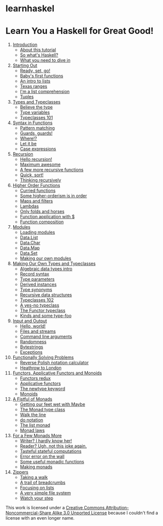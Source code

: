 # learnhaskel

<link rel="shortcut icon" href="../favicon.png" type="image/png">
<link type="text/css" rel="stylesheet" href="../sh/Styles/SyntaxHighlighter.css">
<link href="../rss.php.html" rel="alternate" type="application/rss+xml" title="Learn You a Haskell for Great Good! feed">
</head>
<body class="introcontent">
<div class="bgwrapper">
    <div id="content">
        <h1>Learn You a Haskell for Great Good!</h1>
<p>
    <ol class="chapters">
            <li>
            <a href="./introduction/index.md">Introduction</a>
            <ul>
                                    <li><a href="./introduction/index.md#about-this-tutorial">About this tutorial</a></li>  
                                    <li><a href="./introduction/index.md#so-whats-haskell">So what's Haskell?</a></li>  
                                    <li><a href="./introduction/index.md#what-you-need">What you need to dive in</a></li>  
                            </ul>
        </li>
            <li>
            <a href="../starting-out/index.md">Starting Out</a>
            <ul>
                                    <li><a href="./starting-out/index.md#ready-set-go">Ready, set, go!</a></li>  
                                    <li><a href="./starting-out/index.md#babys-first-functions">Baby's first functions</a></li>  
                                    <li><a href="./starting-out/index.md#an-intro-to-lists">An intro to lists</a></li>  
                                    <li><a href="./starting-out/index.md#texas-ranges">Texas ranges</a></li>  
                                    <li><a href="./starting-out/index.md#im-a-list-comprehension">I'm a list comprehension</a></li>  
                                    <li><a href="./starting-out/index.md#tuples">Tuples</a></li>  
                            </ul>
        </li>
            <li>
            <a href="./types-and-typeclasses/index.md">Types and Typeclasses</a>
            <ul>
                                    <li><a href="./types-and-typeclasses/index.md#believe-the-type">Believe the type</a></li>  
                                    <li><a href="./types-and-typeclasses/index.md#type-variables">Type variables</a></li>  
                                    <li><a href="./types-and-typeclasses/index.md#typeclasses-101">Typeclasses 101</a></li>  
                            </ul>
        </li>
            <li>
            <a href="./syntax-in-functions/index.md">Syntax in Functions</a>
            <ul>
                                    <li><a href="./syntax-in-functions/index.md#pattern-matching">Pattern matching</a></li>  
                                    <li><a href="./syntax-in-functions/index.md#guards-guards">Guards, guards!</a></li>  
                                    <li><a href="./syntax-in-functions/index.md#where">Where!?</a></li>  
                                    <li><a href="./syntax-in-functions/index.md#let-it-be">Let it be</a></li>  
                                    <li><a href="./syntax-in-functions/index.md#case-expressions">Case expressions</a></li>  
                            </ul>
        </li>
            <li>
            <a href="./recursion/index.md">Recursion</a>
            <ul>
                                    <li><a href="./recursion/index.md#hello-recursion">Hello recursion!</a></li>  
                                    <li><a href="./recursion/index.md#maximum-awesome">Maximum awesome</a></li>  
                                    <li><a href="./recursion/index.md#a-few-more-recursive-functions">A few more recursive functions</a></li>  
                                    <li><a href="./recursion/index.md#quick-sort">Quick, sort!</a></li>  
                                    <li><a href="./recursion/index.md#thinking-recursively">Thinking recursively</a></li>  
                            </ul>
        </li>
            <li>
            <a href="./higher-order-functions/index.md">Higher Order Functions</a>
            <ul>
                                    <li><a href="./higher-order-functions/index.md#curried-functions">Curried functions</a></li>  
                                    <li><a href="./higher-order-functions/index.md#higher-orderism">Some higher-orderism is in order</a></li>  
                                    <li><a href="./higher-order-functions/index.md#maps-and-filters">Maps and filters</a></li>  
                                    <li><a href="./higher-order-functions/index.md#lambdas">Lambdas</a></li>  
                                    <li><a href="./higher-order-functions/index.md#folds">Only folds and horses</a></li>  
                                    <li><a href="../higher-order-functions/index.md#function-application">Function application with $</a></li>  
                                    <li><a href="./higher-order-functions/index.md#composition">Function composition</a></li>  
                            </ul>
        </li>
            <li>
            <a href="./modules/index.md">Modules</a>
            <ul>
                                    <li><a href="./modules/index.md#loading-modules">Loading modules</a></li>  
                                    <li><a href="./modules/index.md#data-list">Data.List</a></li>  
                                    <li><a href="./modules/index.md#data-char">Data.Char</a></li>  
                                    <li><a href="./modules/index.md#data-map">Data.Map</a></li>  
                                    <li><a href="./modules/index.md#data-set">Data.Set</a></li>  
                                    <li><a href="./modules/index.md#making-our-own-modules">Making our own modules</a></li>  
                            </ul>
        </li>
            <li>
            <a href="./making-our-own-types-and-typeclasses/index.md">Making Our Own Types and Typeclasses</a>
            <ul>
                                    <li><a href="./making-our-own-types-and-typeclasses/index.md#algebraic-data-types">Algebraic data types intro</a></li>  
                                    <li><a href="./making-our-own-types-and-typeclasses/index.md#record-syntax">Record syntax</a></li>  
                                    <li><a href="./making-our-own-types-and-typeclasses/index.md#type-parameters">Type parameters</a></li>  
                                    <li><a href="./making-our-own-types-and-typeclasses/index.md#derived-instances">Derived instances</a></li>  
                                    <li><a href="./making-our-own-types-and-typeclasses/index.md#type-synonyms">Type synonyms</a></li>  
                                    <li><a href="./making-our-own-types-and-typeclasses/index.md#recursive-data-structures">Recursive data structures</a></li>  
                                    <li><a href="./making-our-own-types-and-typeclasses/index.md#typeclasses-102">Typeclasses 102</a></li>  
                                    <li><a href="./making-our-own-types-and-typeclasses/index.md#a-yes-no-typeclass">A yes-no typeclass</a></li>  
                                    <li><a href="./making-our-own-types-and-typeclasses/index.md#the-functor-typeclass">The Functor typeclass</a></li>  
                                    <li><a href="./making-our-own-types-and-typeclasses/index.md#kinds-and-some-type-foo">Kinds and some type-foo</a></li>  
                            </ul>
        </li>
            <li>
            <a href="./input-and-output/index.md">Input and Output</a>
            <ul>
                                    <li><a href="./input-and-output/index.md#hello-world">Hello, world!</a></li>  
                                    <li><a href="./input-and-output/index.md#files-and-streams">Files and streams</a></li>  
                                    <li><a href="./input-and-output/index.md#command-line-arguments">Command line arguments</a></li>  
                                    <li><a href="./input-and-output/index.md#randomness">Randomness</a></li>  
                                    <li><a href="./input-and-output/index.md#bytestrings">Bytestrings</a></li>  
                                    <li><a href="./input-and-output/index.md#exceptions">Exceptions</a></li>  
                            </ul>
        </li>
            <li>
            <a href="./functionally-solving-problems/index.md">Functionally Solving Problems</a>
            <ul>
                                    <li><a href="./functionally-solving-problems/index.md#reverse-polish-notation-calculator">Reverse Polish notation calculator</a></li>  
                                    <li><a href="./functionally-solving-problems/index.md#heathrow-to-london">Heathrow to London</a></li>  
                            </ul>
        </li>
            <li>
            <a href="./functors-applicative-functors-and-monoids/index.md">Functors, Applicative Functors and Monoids</a>
            <ul>
                                    <li><a href="./functors-applicative-functors-and-monoids/index.md#functors-redux">Functors redux</a></li>  
                                    <li><a href="./functors-applicative-functors-and-monoids/index.md#applicative-functors">Applicative functors</a></li>  
                                    <li><a href="./functors-applicative-functors-and-monoids/index.md#the-newtype-keyword">The newtype keyword</a></li>  
                                    <li><a href="./functors-applicative-functors-and-monoids/index.md#monoids">Monoids</a></li>  
                            </ul>
        </li>
            <li>
            <a href="./a-fistful-of-monads/index.md">A Fistful of Monads</a>
            <ul>
                                    <li><a href="./a-fistful-of-monads/index.md#getting-our-feet-wet-with-maybe">Getting our feet wet with Maybe</a></li>  
                                    <li><a href="./a-fistful-of-monads/index.md#the-monad-type-class">The Monad type class</a></li>  
                                    <li><a href="./a-fistful-of-monads/index.md#walk-the-line">Walk the line</a></li>  
                                    <li><a href="./a-fistful-of-monads/index.md#do-notation">do notation</a></li>  
                                    <li><a href="./a-fistful-of-monads/index.md#the-list-monad">The list monad</a></li>  
                                    <li><a href="./a-fistful-of-monads/index.md#monad-laws">Monad laws</a></li>  
                            </ul>
        </li>
            <li>
            <a href="./for-a-few-monads-more/index.md">For a Few Monads More</a>
            <ul>
                                    <li><a href="./for-a-few-monads-more/index.md#writer">Writer? I hardly know her!</a></li>  
                                    <li><a href="./for-a-few-monads-more/index.md#reader">Reader? Ugh, not this joke again.</a></li>  
                                    <li><a href="./for-a-few-monads-more/index.md#state">Tasteful stateful computations</a></li>  
                                    <li><a href="./for-a-few-monads-more/index.md#error">Error error on the wall</a></li>  
                                    <li><a href="./for-a-few-monads-more/index.md#useful-monadic-functions">Some useful monadic functions</a></li>  
                                    <li><a href="./for-a-few-monads-more/index.md#making-monads">Making monads</a></li>  
                            </ul>
        </li>
            <li>
            <a href="./zippers/index.md">Zippers</a>
            <ul>
                                    <li><a href="./zippers/index.md#taking-a-walk">Taking a walk</a></li>  
                                    <li><a href="./zippers/index.md#a-trail-of-breadcrumbs">A trail of breadcrumbs</a></li>  
                                    <li><a href="./zippers/index.md#focusing-on-lists">Focusing on lists</a></li>  
                                    <li><a href="./zippers/index.md#a-very-simple-file-system">A very simple file system</a></li>  
                                    <li><a href="./zippers/index.md#watch-your-step">Watch your step</a></li>  
                            </ul>
        </li>
        </ol>
    <p>
    This work is licensed under a <a rel="license" href="http://creativecommons.org/licenses/by-nc-sa/3.0/" rel="nofollow">Creative Commons Attribution-Noncommercial-Share Alike 3.0 Unported License</a> because I couldn't find a license with an even longer name. 
    </p>

</div>

